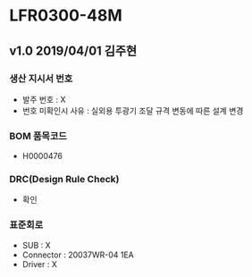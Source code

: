 # LFR0300-48M

## v1.0 2019/04/01 김주현

### 생산 지시서 번호
* 발주 번호 : X
* 번호 미확인시 사유 : 실외용 투광기 조달 규격 변동에 따른 설계 변경

###  BOM 품목코드
* H0000476

### DRC(Design Rule Check)
* 확인

### 표준회로
* SUB : X
* Connector : 20037WR-04 1EA
* Driver : X
